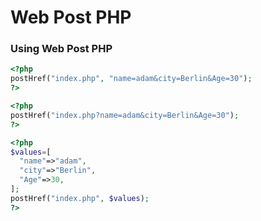 # Web Post PHP

### Using Web Post PHP

```php
<?php
postHref("index.php", "name=adam&city=Berlin&Age=30");
?>
```

```php
<?php
postHref("index.php?name=adam&city=Berlin&Age=30");
?>
```

```php
<?php
$values=[
  "name"=>"adam",
  "city"=>"Berlin",
  "Age"=>30,
];
postHref("index.php", $values);
?>
```
